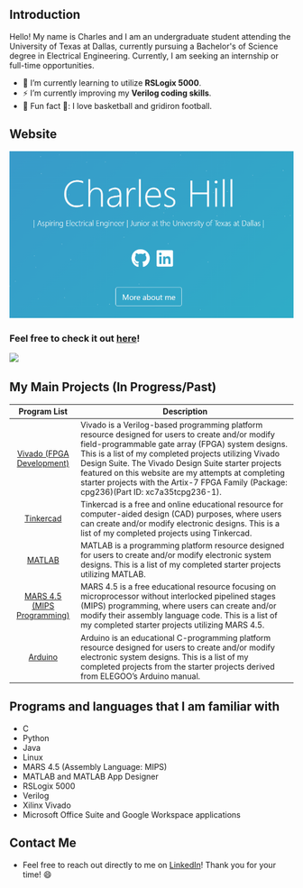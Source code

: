 ## Introduction
Hello! My name is Charles and I am an undergraduate student attending the University of Texas at Dallas, currently pursuing a Bachelor's of Science degree in Electrical Engineering. Currently, I am seeking an internship or full-time opportunities.

- 🔭 I’m currently learning to utilize **RSLogix 5000**.
- ⚡ I’m currently improving my **Verilog coding skills**.
- 🏀 Fun fact 🏈: I love basketball and gridiron football. 

## Website
<!-- Image Link -->
![Website Preview Image](https://raw.githubusercontent.com/CHill-Three/CHill-Three/main/image.PNG?raw=true "Website Preview Image")

### Feel free to check it out [here](https://chill-three.github.io/home/)! <!-- GitHub Profile Views Counter --> 
![](https://komarev.com/ghpvc/?username=chill-three&label=TOTAL+PROFILE+VIEWS&style=for-the-badge)


## My Main Projects (In Progress/Past)
| Program List | Description |
| :-: | --- |
| [Vivado (FPGA Development)](https://github.com/CHill-Three/vivado.projects) | Vivado is a Verilog-based programming platform resource designed for users to create and/or modify field-programmable gate array (FPGA) system designs. This is a list of my completed projects utilizing Vivado Design Suite. The Vivado Design Suite starter projects featured on this website are my attempts at completing starter projects with the Artix-7 FPGA Family (Package: cpg236)(Part ID: xc7a35tcpg236-1). |
| [Tinkercad](https://github.com/CHill-Three/tinkercad.projects) | Tinkercad is a free and online educational resource for computer-aided design (CAD) purposes, where users can create and/or modify electronic designs. This is a list of my completed projects using Tinkercad. |
| [MATLAB](https://github.com/CHill-Three/matlab.projects) | MATLAB is a programming platform resource designed for users to create and/or modify electronic system designs. This is a list of my completed starter projects utilizing MATLAB. |
| [MARS 4.5 (MIPS Programming)](https://github.com/CHill-Three/mars.projects) | MARS 4.5 is a free educational resource focusing on microprocessor without interlocked pipelined stages (MIPS) programming, where users can create and/or modify their assembly language code. This is a list of my completed starter projects utilizing MARS 4.5. |
| [Arduino](https://github.com/CHill-Three/arduino.projects) | Arduino is an educational C-programming platform resource designed for users to create and/or modify electronic system designs. This is a list of my completed projects from the starter projects derived from ELEGOO’s Arduino manual. |

## Programs and languages that I am familiar with
* C
* Python
* Java
* Linux
* MARS 4.5 (Assembly Language: MIPS)
* MATLAB and MATLAB App Designer
* RSLogix 5000
* Verilog
* Xilinx Vivado
* Microsoft Office Suite and Google Workspace applications


## Contact Me
* Feel free to reach out directly to me on [LinkedIn](https://www.linkedin.com/in/charleshillthree/)! Thank you for your time! 😄
